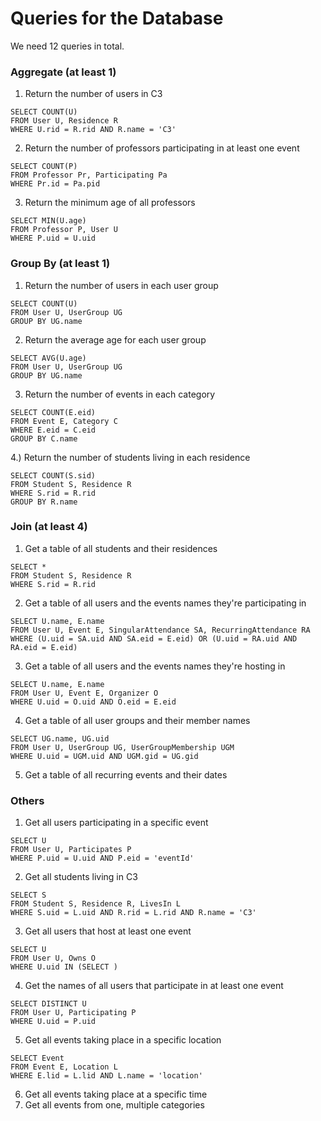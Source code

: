 # Queries for the Database

We need 12 queries in total.

### Aggregate (at least 1)

1) Return the number of users in C3

```
SELECT COUNT(U)
FROM User U, Residence R
WHERE U.rid = R.rid AND R.name = 'C3'
```

2) Return the number of professors participating in at least one event

```
SELECT COUNT(P)
FROM Professor Pr, Participating Pa
WHERE Pr.id = Pa.pid
```

3) Return the minimum age of all professors

```
SELECT MIN(U.age)
FROM Professor P, User U
WHERE P.uid = U.uid
```


### Group By (at least 1)
1) Return the number of users in each user group

```
SELECT COUNT(U)
FROM User U, UserGroup UG
GROUP BY UG.name
```

2) Return the average age for each user group

```
SELECT AVG(U.age)
FROM User U, UserGroup UG
GROUP BY UG.name
```

3) Return the number of events in each category

```
SELECT COUNT(E.eid)
FROM Event E, Category C
WHERE E.eid = C.eid
GROUP BY C.name
```

4.) Return the number of students living in each residence

```
SELECT COUNT(S.sid)
FROM Student S, Residence R
WHERE S.rid = R.rid 
GROUP BY R.name
```

### Join (at least 4)
1) Get a table of all students and their residences

```
SELECT *
FROM Student S, Residence R
WHERE S.rid = R.rid
```

2) Get a table of all users and the events names they're participating in

```
SELECT U.name, E.name
FROM User U, Event E, SingularAttendance SA, RecurringAttendance RA
WHERE (U.uid = SA.uid AND SA.eid = E.eid) OR (U.uid = RA.uid AND RA.eid = E.eid) 
```

3) Get a table of all users and the events names they're hosting in

```
SELECT U.name, E.name
FROM User U, Event E, Organizer O
WHERE U.uid = O.uid AND O.eid = E.eid
```
4) Get a table of all user groups and their member names

```
SELECT UG.name, UG.uid
FROM User U, UserGroup UG, UserGroupMembership UGM
WHERE U.uid = UGM.uid AND UGM.gid = UG.gid
```
5) Get a table of all recurring events and their dates

### Others
1) Get all users participating in a specific event

```
SELECT U
FROM User U, Participates P
WHERE P.uid = U.uid AND P.eid = 'eventId'
```

2) Get all students living in C3

```
SELECT S
FROM Student S, Residence R, LivesIn L
WHERE S.uid = L.uid AND R.rid = L.rid AND R.name = 'C3'
```

3) Get all users that host at least one event

```
SELECT U
FROM User U, Owns O
WHERE U.uid IN (SELECT )
```

4) Get the names of all users that participate in at least one event

```
SELECT DISTINCT U
FROM User U, Participating P
WHERE U.uid = P.uid
```

5) Get all events taking place in a specific location

```
SELECT Event
FROM Event E, Location L
WHERE E.lid = L.lid AND L.name = 'location'
```

6) Get all events taking place at a specific time
7) Get all events from one, multiple categories
